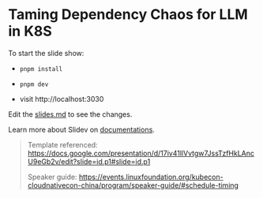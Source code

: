 # Taming Dependency Chaos for LLM in K8S

To start the slide show:

- `pnpm install`
- `pnpm dev`

- visit http://localhost:3030

Edit the [slides.md](./slides.md) to see the changes.

Learn more about Slidev on [documentations](https://sli.dev/).

> Template referenced: https://docs.google.com/presentation/d/17iv41llVvtgw7JssTzfHkLAncU9eGb2v/edit?slide=id.p1#slide=id.p1
>
> Speaker guide: https://events.linuxfoundation.org/kubecon-cloudnativecon-china/program/speaker-guide/#schedule-timing
